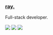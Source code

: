 ### [ray.](https://ray1337.com)
Full-stack developer.

<a href="https://ray1337.com"><img align="center" src="https://github-readme-stats.vercel.app/api?username=conver4y&show_icons=true&theme=dark&count_private=true&include_all_commits=true"/></a>
<a href="https://ray1337.com"><img align="center" src="https://github-readme-stats.vercel.app/api/top-langs/?username=conver4y&hide_border=true&theme=dark"/></a>
<a href="https://wakatime.com/@ray1337"><img align="center" src="https://github-readme-stats.vercel.app/api/wakatime?username=ray1337"/></a>
